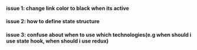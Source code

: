 #### issue 1: change link color to black when its active
#### issue 2: how to define state structure
#### issue 3: confuse about when to use which technologies(e.g when should i use state hook, when should i use redux)